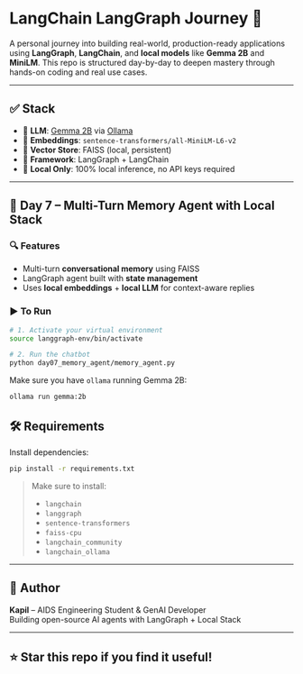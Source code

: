 # LangChain LangGraph Journey 🚀

A personal journey into building real-world, production-ready applications using **LangGraph**, **LangChain**, and **local models** like **Gemma 2B** and **MiniLM**. This repo is structured day-by-day to deepen mastery through hands-on coding and real use cases.

---

## ✅ Stack

- 🧠 **LLM**: [Gemma 2B](https://ollama.com/library/gemma) via [Ollama](https://ollama.com/)
- 📎 **Embeddings**: `sentence-transformers/all-MiniLM-L6-v2`
- 📂 **Vector Store**: FAISS (local, persistent)
- 🧩 **Framework**: LangGraph + LangChain
- 💾 **Local Only**: 100% local inference, no API keys required

---

## 📅 Day 7 – Multi-Turn Memory Agent with Local Stack

### 🔍 Features

- Multi-turn **conversational memory** using FAISS
- LangGraph agent built with **state management**
- Uses **local embeddings** + **local LLM** for context-aware replies

### ▶️ To Run

```bash
# 1. Activate your virtual environment
source langgraph-env/bin/activate

# 2. Run the chatbot
python day07_memory_agent/memory_agent.py
```

Make sure you have `ollama` running Gemma 2B:
```bash
ollama run gemma:2b
```



## 🛠 Requirements

Install dependencies:

```bash
pip install -r requirements.txt
```

> Make sure to install:
> - `langchain`
> - `langgraph`
> - `sentence-transformers`
> - `faiss-cpu`
> - `langchain_community`
> - `langchain_ollama`

---


## 🙌 Author

**Kapil** – AIDS Engineering Student & GenAI Developer  
Building open-source AI agents with LangGraph + Local Stack

---

## ⭐️ Star this repo if you find it useful!